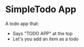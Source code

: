 # SimpleTodo App

A todo app that:
*  Says "TODO APP" at the top
*  Let's you add an item as a todo
